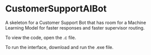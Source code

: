 # CustomerSupportAIBot
A skeleton for a Customer Support Bot that has room for a Machine Learning Model for faster responses and faster supervisor routing. 

To view the code, open the .c file. 

To run the interface, download and run the .exe file. 

